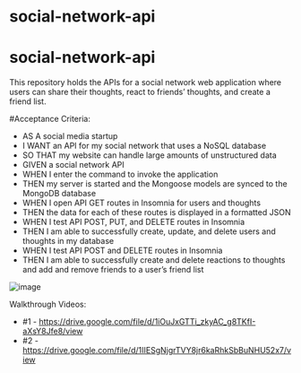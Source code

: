 # social-network-api

# social-network-api

This repository holds the APIs for a social network web application where users can share their thoughts, react to friends’ thoughts, and create a friend list. 

#Acceptance Criteria:
- AS A social media startup
- I WANT an API for my social network that uses a NoSQL database
- SO THAT my website can handle large amounts of unstructured data
- GIVEN a social network API
- WHEN I enter the command to invoke the application
- THEN my server is started and the Mongoose models are synced to the MongoDB database
- WHEN I open API GET routes in Insomnia for users and thoughts
- THEN the data for each of these routes is displayed in a formatted JSON
- WHEN I test API POST, PUT, and DELETE routes in Insomnia
- THEN I am able to successfully create, update, and delete users and thoughts in my database
- WHEN I test API POST and DELETE routes in Insomnia
- THEN I am able to successfully create and delete reactions to thoughts and add and remove friends to a user’s friend list

![image](https://user-images.githubusercontent.com/35638932/189007814-50454855-7be9-4739-abac-4b62edf11992.png)


Walkthrough Videos:
- #1 - https://drive.google.com/file/d/1iOuJxGTTi_zkyAC_g8TKfI-aXsY8Jfe8/view
- #2 - https://drive.google.com/file/d/1IIESgNjgrTVY8jr6kaRhkSbBuNHU52x7/view
